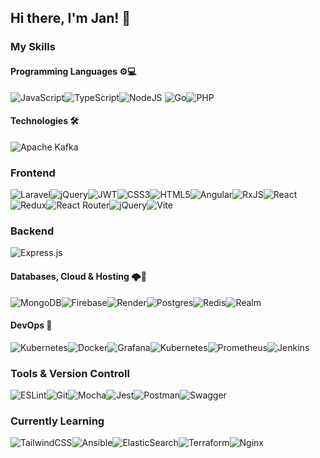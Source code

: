 ## Hi there, I'm Jan! 👋
### My Skills
#### Programming Languages ⚙️💻
![JavaScript](https://img.shields.io/badge/javascript-%23323330.svg?style=for-the-badge&logo=javascript&logoColor=%23F7DF1E)![TypeScript](https://img.shields.io/badge/typescript-%23007ACC.svg?style=for-the-badge&logo=typescript&logoColor=white)![NodeJS](https://img.shields.io/badge/node.js-6DA55F?style=for-the-badge&logo=node.js&logoColor=white)	![Go](https://img.shields.io/badge/go-%2300ADD8.svg?style=for-the-badge&logo=go&logoColor=white)![PHP](https://img.shields.io/badge/php-%23777BB4.svg?style=for-the-badge&logo=php&logoColor=white)
#### Technologies 🛠
![Apache Kafka](https://img.shields.io/badge/Apache%20Kafka-000?style=for-the-badge&logo=apachekafka)
### Frontend
![Laravel](https://img.shields.io/badge/laravel-%23FF2D20.svg?style=for-the-badge&logo=laravel&logoColor=white)![jQuery](https://img.shields.io/badge/jquery-%230769AD.svg?style=for-the-badge&logo=jquery&logoColor=white)![JWT](https://img.shields.io/badge/JWT-black?style=for-the-badge&logo=JSON%20web%20tokens)![CSS3](https://img.shields.io/badge/css3-%231572B6.svg?style=for-the-badge&logo=css3&logoColor=white)![HTML5](https://img.shields.io/badge/html5-%23E34F26.svg?style=for-the-badge&logo=html5&logoColor=white)![Angular](https://img.shields.io/badge/angular-%23DD0031.svg?style=for-the-badge&logo=angular&logoColor=white)![RxJS](https://img.shields.io/badge/rxjs-%23B7178C.svg?style=for-the-badge&logo=reactivex&logoColor=white)![React](https://img.shields.io/badge/react-%2320232a.svg?style=for-the-badge&logo=react&logoColor=%2361DAFB)![Redux](https://img.shields.io/badge/redux-%23593d88.svg?style=for-the-badge&logo=redux&logoColor=white)![React Router](https://img.shields.io/badge/React_Router-CA4245?style=for-the-badge&logo=react-router&logoColor=white)![jQuery](https://img.shields.io/badge/jquery-%230769AD.svg?style=for-the-badge&logo=jquery&logoColor=white)![Vite](https://img.shields.io/badge/vite-%23646CFF.svg?style=for-the-badge&logo=vite&logoColor=white)
### Backend
![Express.js](https://img.shields.io/badge/express.js-%23404d59.svg?style=for-the-badge&logo=express&logoColor=%2361DAFB)
#### Databases, Cloud & Hosting 🌩️💾
![MongoDB](https://img.shields.io/badge/MongoDB-%234ea94b.svg?style=for-the-badge&logo=mongodb&logoColor=white)![Firebase](https://img.shields.io/badge/firebase-%23039BE5.svg?style=for-the-badge&logo=firebase)![Render](https://img.shields.io/badge/Render-%46E3B7.svg?style=for-the-badge&logo=render&logoColor=white)![Postgres](https://img.shields.io/badge/postgres-%23316192.svg?style=for-the-badge&logo=postgresql&logoColor=white)![Redis](https://img.shields.io/badge/redis-%23DD0031.svg?style=for-the-badge&logo=redis&logoColor=white)![Realm](https://img.shields.io/badge/Realm-39477F?style=for-the-badge&logo=realm&logoColor=white)
#### DevOps 🔬
![Kubernetes](https://img.shields.io/badge/kubernetes-%23326ce5.svg?style=for-the-badge&logo=kubernetes&logoColor=white)![Docker](https://img.shields.io/badge/docker-%230db7ed.svg?style=for-the-badge&logo=docker&logoColor=white)![Grafana](https://img.shields.io/badge/grafana-%23F46800.svg?style=for-the-badge&logo=grafana&logoColor=white)![Kubernetes](https://img.shields.io/badge/kubernetes-%23326ce5.svg?style=for-the-badge&logo=kubernetes&logoColor=white)![Prometheus](https://img.shields.io/badge/Prometheus-E6522C?style=for-the-badge&logo=Prometheus&logoColor=white)![Jenkins](https://img.shields.io/badge/jenkins-%232C5263.svg?style=for-the-badge&logo=jenkins&logoColor=white)
### Tools & Version Controll  
![ESLint](https://img.shields.io/badge/ESLint-4B3263?style=for-the-badge&logo=eslint&logoColor=white)![Git](https://img.shields.io/badge/git-%23F05033.svg?style=for-the-badge&logo=git&logoColor=white)![Mocha](https://img.shields.io/badge/-mocha-%238D6748?style=for-the-badge&logo=mocha&logoColor=white)![Jest](https://img.shields.io/badge/-jest-%23C21325?style=for-the-badge&logo=jest&logoColor=white)![Postman](https://img.shields.io/badge/Postman-FF6C37?style=for-the-badge&logo=postman&logoColor=white)![Swagger](https://img.shields.io/badge/-Swagger-%23Clojure?style=for-the-badge&logo=swagger&logoColor=white)
### Currently Learning
![TailwindCSS](https://img.shields.io/badge/tailwindcss-%2338B2AC.svg?style=for-the-badge&logo=tailwind-css&logoColor=white)![Ansible](https://img.shields.io/badge/ansible-%231A1918.svg?style=for-the-badge&logo=ansible&logoColor=white)![ElasticSearch](https://img.shields.io/badge/-ElasticSearch-005571?style=for-the-badge&logo=elasticsearch)![Terraform](https://img.shields.io/badge/terraform-%235835CC.svg?style=for-the-badge&logo=terraform&logoColor=white)![Nginx](https://img.shields.io/badge/nginx-%23009639.svg?style=for-the-badge&logo=nginx&logoColor=white)

